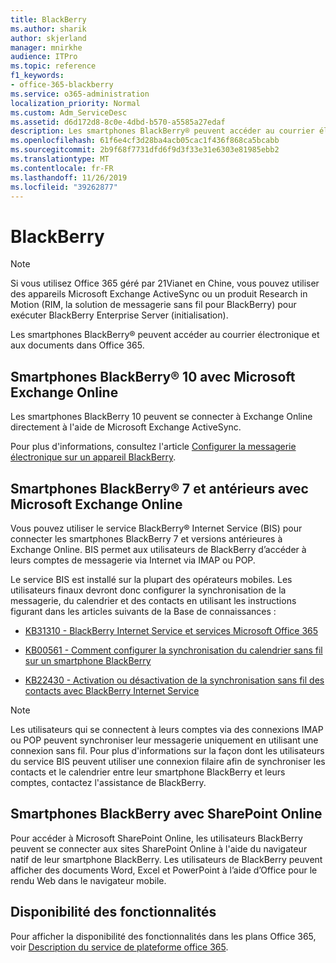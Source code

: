 ```yaml
---
title: BlackBerry
ms.author: sharik
author: skjerland
manager: mnirkhe
audience: ITPro
ms.topic: reference
f1_keywords:
- office-365-blackberry
ms.service: o365-administration
localization_priority: Normal
ms.custom: Adm_ServiceDesc
ms.assetid: d6d172d8-8c0e-4dbd-b570-a5585a27edaf
description: Les smartphones BlackBerry® peuvent accéder au courrier électronique et aux documents dans Office 365.
ms.openlocfilehash: 61f6e4cf3d28ba4acb05cac1f436f868ca5bcabb
ms.sourcegitcommit: 2b9f68f7731dfd6f9d3f33e31e6303e81985ebb2
ms.translationtype: MT
ms.contentlocale: fr-FR
ms.lasthandoff: 11/26/2019
ms.locfileid: "39262877"
---
```

# <a name="blackberry"></a>BlackBerry

> [!NOTE]
> Si vous utilisez Office 365 géré par 21Vianet en Chine, vous pouvez utiliser des appareils Microsoft Exchange ActiveSync ou un produit Research in Motion (RIM, la solution de messagerie sans fil pour BlackBerry) pour exécuter BlackBerry Enterprise Server (initialisation). 
  
Les smartphones BlackBerry® peuvent accéder au courrier électronique et aux documents dans Office 365.
  
## <a name="blackberry-10-smartphones-with-microsoft-exchange-online"></a>Smartphones BlackBerry® 10 avec Microsoft Exchange Online

Les smartphones BlackBerry 10 peuvent se connecter à Exchange Online directement à l'aide de Microsoft Exchange ActiveSync.
  
Pour plus d'informations, consultez l'article [Configurer la messagerie électronique sur un appareil BlackBerry](https://go.microsoft.com/fwlink/?linkid=863394).
  
## <a name="blackberry-7-and-earlier-smartphones-with-microsoft-exchange-online"></a>Smartphones BlackBerry® 7 et antérieurs avec Microsoft Exchange Online

Vous pouvez utiliser le service BlackBerry® Internet Service (BIS) pour connecter les smartphones BlackBerry 7 et versions antérieures à Exchange Online. BIS permet aux utilisateurs de BlackBerry d’accéder à leurs comptes de messagerie via Internet via IMAP ou POP.
  
Le service BIS est installé sur la plupart des opérateurs mobiles. Les utilisateurs finaux devront donc configurer la synchronisation de la messagerie, du calendrier et des contacts en utilisant les instructions figurant dans les articles suivants de la Base de connaissances :
  
- [KB31310 - BlackBerry Internet Service et services Microsoft Office 365](https://go.microsoft.com/fwlink/?LinkID=826158&amp;clcid=0x409)
    
- [KB00561 - Comment configurer la synchronisation du calendrier sans fil sur un smartphone BlackBerry](https://go.microsoft.com/fwlink/?LinkID=826160&amp;clcid=0x409)
    
- [KB22430 - Activation ou désactivation de la synchronisation sans fil des contacts avec BlackBerry Internet Service](https://go.microsoft.com/fwlink/?LinkID=826161&amp;clcid=0x409)
    
> [!NOTE]
> Les utilisateurs qui se connectent à leurs comptes via des connexions IMAP ou POP peuvent synchroniser leur messagerie uniquement en utilisant une connexion sans fil. Pour plus d'informations sur la façon dont les utilisateurs du service BIS peuvent utiliser une connexion filaire afin de synchroniser les contacts et le calendrier entre leur smartphone BlackBerry et leurs comptes, contactez l'assistance de BlackBerry. 
  
## <a name="blackberry-smartphones-with-sharepoint-online"></a>Smartphones BlackBerry avec SharePoint Online

Pour accéder à Microsoft SharePoint Online, les utilisateurs BlackBerry peuvent se connecter aux sites SharePoint Online à l'aide du navigateur natif de leur smartphone BlackBerry. Les utilisateurs de BlackBerry peuvent afficher des documents Word, Excel et PowerPoint à l’aide d’Office pour le rendu Web dans le navigateur mobile.
  
## <a name="feature-availability"></a>Disponibilité des fonctionnalités

Pour afficher la disponibilité des fonctionnalités dans les plans Office 365, voir [Description du service de plateforme office 365](office-365-platform-service-description.md).
  